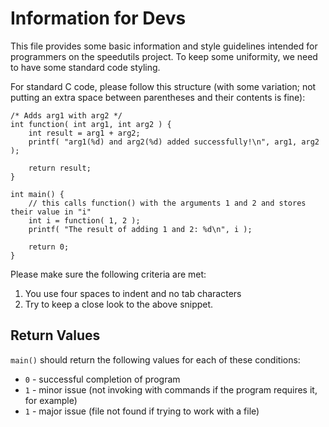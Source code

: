 Information for Devs
===========

This file provides some basic information and style guidelines intended for programmers on the speedutils project.
To keep some uniformity, we need to have some standard code styling.

For standard C code, please follow this structure (with some variation; not putting an extra space between parentheses and their contents is fine):

    /* Adds arg1 with arg2 */
    int function( int arg1, int arg2 ) {
        int result = arg1 + arg2;
        printf( "arg1(%d) and arg2(%d) added successfully!\n", arg1, arg2 );

        return result;
    }

    int main() {
        // this calls function() with the arguments 1 and 2 and stores their value in "i"
        int i = function( 1, 2 );
        printf( "The result of adding 1 and 2: %d\n", i );

        return 0;
    }

Please make sure the following criteria are met:

1. You use four spaces to indent and no tab characters
2. Try to keep a close look to the above snippet.




Return Values
---------

`main()` should return the following values for each of these conditions:

* `0` - successful completion of program
* `1` - minor issue (not invoking with commands if the program requires it, for example)
* `1` - major issue (file not found if trying to work with a file)
